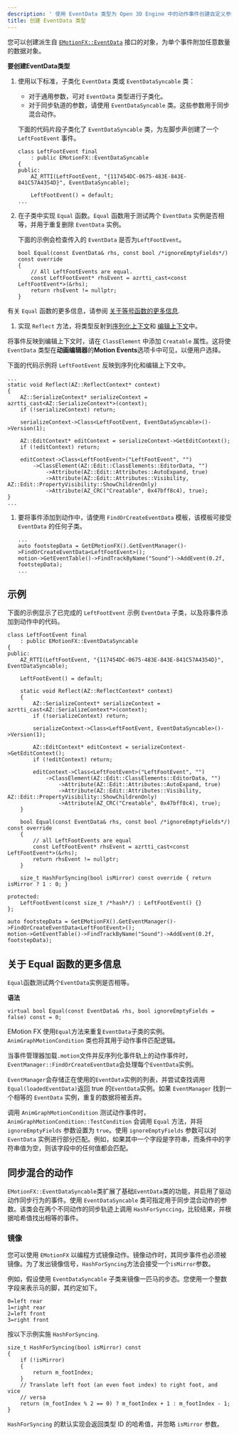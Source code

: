 ```yaml
---
description: ' 使用 EventData 类型为 Open 3D Engine 中的动作事件创建自定义参数。'
title: 创建 EventData 类型
---
```


您可以创建派生自 [`EMotionFX::EventData`](/docs/api/gems/emotionfx/) 接口的对象，为单个事件附加任意数量的数据对象。

**要创建EventData类型**

1. 使用以下标准，子类化 `EventData` 类或 `EventDataSyncable` 类：
   + 对于通用参数，可对 `EventData` 类型进行子类化。
   + 对于同步轨道的参数，请使用 `EventDataSyncable` 类。这些参数用于同步混合动作。

   下面的代码片段子类化了 `EventDataSyncable` 类，为左脚步声创建了一个 `LeftFootEvent` 事件。

   ```
   class LeftFootEvent final
       : public EMotionFX::EventDataSyncable
   {
   public:
       AZ_RTTI(LeftFootEvent, "{117454DC-0675-483E-843E-841C57A4354D}", EventDataSyncable);

       LeftFootEvent() = default;
   ...
   ```

1. 在子类中实现 `Equal` 函数。`Equal` 函数用于测试两个 `EventData` 实例是否相等，并用于重复删除 `EventData` 实例。

   下面的示例会检查传入的 `EventData` 是否为`LeftFootEvent`。

   ```
   bool Equal(const EventData& rhs, const bool /*ignoreEmptyFields*/) const override
   {
       // All LeftFootEvents are equal.
       const LeftFootEvent* rhsEvent = azrtti_cast<const LeftFootEvent*>(&rhs);
       return rhsEvent != nullptr;
   }
   ```

有关 `Equal` 函数的更多信息，请参阅 [关于等号函数的更多信息](#more-about-the-equal-function).

1. 实现 `Reflect` 方法，将类型反射到[序列化上下文](/docs/user-guide/programming/components/reflection/serialization-context/)和 [编辑上下文](/docs/user-guide/programming/components/reflection/edit-context/)中。

将事件反映到编辑上下文时，请在 `ClassElement` 中添加 `Creatable` 属性。这将使 `EventData` 类型在**动画编辑器**的**Motion Events**选项卡中可见，以便用户选择。

下面的代码示例将 `LeftFootEvent` 反映到序列化和编辑上下文中。

   ```
   ...
   static void Reflect(AZ::ReflectContext* context)
   {
       AZ::SerializeContext* serializeContext = azrtti_cast<AZ::SerializeContext*>(context);
       if (!serializeContext) return;

       serializeContext->Class<LeftFootEvent, EventDataSyncable>()->Version(1);

       AZ::EditContext* editContext = serializeContext->GetEditContext();
       if (!editContext) return;

       editContext->Class<LeftFootEvent>("LeftFootEvent", "")
           ->ClassElement(AZ::Edit::ClassElements::EditorData, "")
               ->Attribute(AZ::Edit::Attributes::AutoExpand, true)
               ->Attribute(AZ::Edit::Attributes::Visibility, AZ::Edit::PropertyVisibility::ShowChildrenOnly)
               ->Attribute(AZ_CRC("Creatable", 0x47bff8c4), true);
   }
   ...
   ```

1. 要将事件添加到动作中，请使用 `FindOrCreateEventData` 模板，该模板可接受 `EventData` 的任何子类。

   ```
   ...
   auto footstepData = GetEMotionFX().GetEventManager()->FindOrCreateEventData<LeftFootEvent>();
   motion->GetEventTable()->FindTrackByName("Sound")->AddEvent(0.2f, footstepData);
   ...
   ```

## 示例 

下面的示例显示了已完成的 `LeftFootEvent` 示例 `EventData` 子类，以及将事件添加到动作中的代码。

```
class LeftFootEvent final
    : public EMotionFX::EventDataSyncable
{
public:
    AZ_RTTI(LeftFootEvent, "{117454DC-0675-483E-843E-841C57A4354D}", EventDataSyncable);

    LeftFootEvent() = default;

    static void Reflect(AZ::ReflectContext* context)
    {
        AZ::SerializeContext* serializeContext = azrtti_cast<AZ::SerializeContext*>(context);
        if (!serializeContext) return;

        serializeContext->Class<LeftFootEvent, EventDataSyncable>()->Version(1);

        AZ::EditContext* editContext = serializeContext->GetEditContext();
        if (!editContext) return;

        editContext->Class<LeftFootEvent>("LeftFootEvent", "")
            ->ClassElement(AZ::Edit::ClassElements::EditorData, "")
                ->Attribute(AZ::Edit::Attributes::AutoExpand, true)
                ->Attribute(AZ::Edit::Attributes::Visibility, AZ::Edit::PropertyVisibility::ShowChildrenOnly)
                ->Attribute(AZ_CRC("Creatable", 0x47bff8c4), true);
    }

    bool Equal(const EventData& rhs, const bool /*ignoreEmptyFields*/) const override
    {
        // all LeftFootEvents are equal
        const LeftFootEvent* rhsEvent = azrtti_cast<const LeftFootEvent*>(&rhs);
        return rhsEvent != nullptr;
    }

    size_t HashForSyncing(bool isMirror) const override { return isMirror ? 1 : 0; }

protected:
    LeftFootEvent(const size_t /*hash*/) : LeftFootEvent() {}
};

auto footstepData = GetEMotionFX().GetEventManager()->FindOrCreateEventData<LeftFootEvent>();
motion->GetEventTable()->FindTrackByName("Sound")->AddEvent(0.2f, footstepData);
```

## 关于 Equal 函数的更多信息 

`Equal`函数测试两个`EventData`实例是否相等。

**语法**

```
virtual bool Equal(const EventData& rhs, bool ignoreEmptyFields = false) const = 0;
```

EMotion FX 使用`Equal`方法来重复`EventData`子类的实例。`AnimGraphMotionCondition` 类也将其用于动作事件匹配逻辑。

当事件管理器加载`.motion`文件并反序列化事件轨上的动作事件时，`EventManager::FindOrCreateEventData`会处理每个`EventData`实例。

`EventManager`会存储正在使用的`EventData`实例的列表，并尝试查找调用 `Equal(loadedEventData)`返回 true 的`EventData`实例。如果 `EventManager` 找到一个相等的 `EventData` 实例，重复的数据将被丢弃。

调用 `AnimGraphMotionCondition` 测试动作事件时，`AnimGraphMotionCondition::TestCondition` 会调用 `Equal` 方法，并将 `ignoreEmptyFields` 参数设置为 `true`。使用 `ignoreEmptyFields` 参数可以对 `EventData` 实例进行部分匹配。例如，如果其中一个字段是字符串，而条件中的字符串值为空，则该字段中的任何值都会匹配。

## 同步混合的动作

`EMotionFX::EventDataSyncable`类扩展了基础`EventData`类的功能，并启用了驱动动作同步行为的事件。使用 `EventDataSyncable` 类可指定用于同步混合动作的参数。该类会在两个不同动作的同步轨迹上调用 `HashForSynccing`，比较结果，并根据哈希值找出相等的事件。

### 镜像

您可以使用 `EMotionFX` 以编程方式镜像动作。镜像动作时，其同步事件也必须被镜像。为了发出镜像信号，`HashForSyncing`方法会接受一个`isMirror`参数。

例如，假设使用 `EventDataSyncable` 子类来镜像一匹马的步态。您使用一个整数字段来表示马的脚，其约定如下。

```
0=left rear
1=right rear
2=left front
3=right front
```

按以下示例实施 `HashForSyncing`.

```
size_t HashForSyncing(bool isMirror) const
{
    if (!isMirror)
    {
        return m_footIndex;
    }
    // Translate left foot (an even foot index) to right foot, and vice
    // versa
    return (m_footIndex % 2 == 0) ? m_footIndex + 1 : m_footIndex - 1;
}
```

`HashForSyncing` 的默认实现会返回类型 ID 的哈希值，并忽略 `isMirror` 参数。
